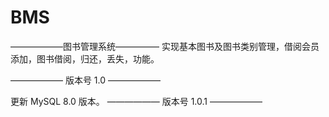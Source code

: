 # BMS
——————图书管理系统—————
实现基本图书及图书类别管理，借阅会员添加，图书借阅，归还，丢失，功能。

—————— 版本号 1.0 ——————

更新 MySQL 8.0 版本。
—————— 版本号 1.0.1 ——————

